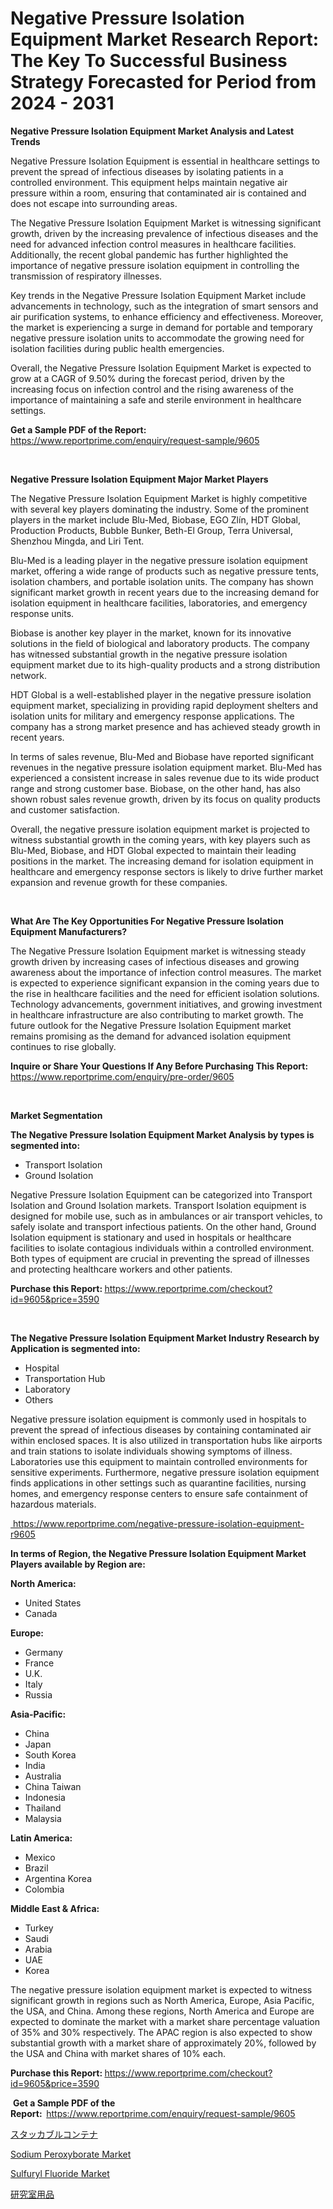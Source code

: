 <p><h1>Negative Pressure Isolation Equipment Market Research Report: The Key To Successful Business Strategy Forecasted for Period from 2024 - 2031</h1></p><p><strong>Negative Pressure Isolation Equipment Market Analysis and Latest Trends</strong></p>
<p><p>Negative Pressure Isolation Equipment is essential in healthcare settings to prevent the spread of infectious diseases by isolating patients in a controlled environment. This equipment helps maintain negative air pressure within a room, ensuring that contaminated air is contained and does not escape into surrounding areas. </p><p>The Negative Pressure Isolation Equipment Market is witnessing significant growth, driven by the increasing prevalence of infectious diseases and the need for advanced infection control measures in healthcare facilities. Additionally, the recent global pandemic has further highlighted the importance of negative pressure isolation equipment in controlling the transmission of respiratory illnesses.</p><p>Key trends in the Negative Pressure Isolation Equipment Market include advancements in technology, such as the integration of smart sensors and air purification systems, to enhance efficiency and effectiveness. Moreover, the market is experiencing a surge in demand for portable and temporary negative pressure isolation units to accommodate the growing need for isolation facilities during public health emergencies.</p><p>Overall, the Negative Pressure Isolation Equipment Market is expected to grow at a CAGR of 9.50% during the forecast period, driven by the increasing focus on infection control and the rising awareness of the importance of maintaining a safe and sterile environment in healthcare settings.</p></p>
<p><strong>Get a Sample PDF of the Report:&nbsp;</strong> <a href="https://www.reportprime.com/enquiry/request-sample/9605">https://www.reportprime.com/enquiry/request-sample/9605</a></p>
<p>&nbsp;</p>
<p><strong>Negative Pressure Isolation Equipment Major Market Players</strong></p>
<p><p>The Negative Pressure Isolation Equipment Market is highly competitive with several key players dominating the industry. Some of the prominent players in the market include Blu-Med, Biobase, EGO Zlín, HDT Global, Production Products, Bubble Bunker, Beth-El Group, Terra Universal, Shenzhou Mingda, and Liri Tent.</p><p>Blu-Med is a leading player in the negative pressure isolation equipment market, offering a wide range of products such as negative pressure tents, isolation chambers, and portable isolation units. The company has shown significant market growth in recent years due to the increasing demand for isolation equipment in healthcare facilities, laboratories, and emergency response units.</p><p>Biobase is another key player in the market, known for its innovative solutions in the field of biological and laboratory products. The company has witnessed substantial growth in the negative pressure isolation equipment market due to its high-quality products and a strong distribution network.</p><p>HDT Global is a well-established player in the negative pressure isolation equipment market, specializing in providing rapid deployment shelters and isolation units for military and emergency response applications. The company has a strong market presence and has achieved steady growth in recent years.</p><p>In terms of sales revenue, Blu-Med and Biobase have reported significant revenues in the negative pressure isolation equipment market. Blu-Med has experienced a consistent increase in sales revenue due to its wide product range and strong customer base. Biobase, on the other hand, has also shown robust sales revenue growth, driven by its focus on quality products and customer satisfaction.</p><p>Overall, the negative pressure isolation equipment market is projected to witness substantial growth in the coming years, with key players such as Blu-Med, Biobase, and HDT Global expected to maintain their leading positions in the market. The increasing demand for isolation equipment in healthcare and emergency response sectors is likely to drive further market expansion and revenue growth for these companies.</p></p>
<p>&nbsp;</p>
<p><strong>What Are The Key Opportunities For Negative Pressure Isolation Equipment Manufacturers?</strong></p>
<p><p>The Negative Pressure Isolation Equipment market is witnessing steady growth driven by increasing cases of infectious diseases and growing awareness about the importance of infection control measures. The market is expected to experience significant expansion in the coming years due to the rise in healthcare facilities and the need for efficient isolation solutions. Technology advancements, government initiatives, and growing investment in healthcare infrastructure are also contributing to market growth. The future outlook for the Negative Pressure Isolation Equipment market remains promising as the demand for advanced isolation equipment continues to rise globally.</p></p>
<p><strong>Inquire or Share Your Questions If Any Before Purchasing This Report:</strong> <a href="https://www.reportprime.com/enquiry/pre-order/9605">https://www.reportprime.com/enquiry/pre-order/9605</a></p>
<p>&nbsp;</p>
<p><strong>Market Segmentation</strong></p>
<p><strong>The Negative Pressure Isolation Equipment Market Analysis by types is segmented into:</strong></p>
<p><ul><li>Transport Isolation</li><li>Ground Isolation</li></ul></p>
<p><p>Negative Pressure Isolation Equipment can be categorized into Transport Isolation and Ground Isolation markets. Transport Isolation equipment is designed for mobile use, such as in ambulances or air transport vehicles, to safely isolate and transport infectious patients. On the other hand, Ground Isolation equipment is stationary and used in hospitals or healthcare facilities to isolate contagious individuals within a controlled environment. Both types of equipment are crucial in preventing the spread of illnesses and protecting healthcare workers and other patients.</p></p>
<p><strong>Purchase this Report:&nbsp;</strong><a href="https://www.reportprime.com/checkout?id=9605&price=3590">https://www.reportprime.com/checkout?id=9605&price=3590</a></p>
<p>&nbsp;</p>
<p><strong>The Negative Pressure Isolation Equipment Market Industry Research by Application is segmented into:</strong></p>
<p><ul><li>Hospital</li><li>Transportation Hub</li><li>Laboratory</li><li>Others</li></ul></p>
<p><p>Negative pressure isolation equipment is commonly used in hospitals to prevent the spread of infectious diseases by containing contaminated air within enclosed spaces. It is also utilized in transportation hubs like airports and train stations to isolate individuals showing symptoms of illness. Laboratories use this equipment to maintain controlled environments for sensitive experiments. Furthermore, negative pressure isolation equipment finds applications in other settings such as quarantine facilities, nursing homes, and emergency response centers to ensure safe containment of hazardous materials.</p></p>
<p><a href="https://www.reportprime.com/negative-pressure-isolation-equipment-r9605">&nbsp;https://www.reportprime.com/negative-pressure-isolation-equipment-r9605</a></p>
<p><strong>In terms of Region, the Negative Pressure Isolation Equipment Market Players available by Region are:</strong></p>
<p>
    <p> <strong> North America: </strong>
        <ul>
            <li>United States</li>
            <li>Canada</li>
        </ul>
        </p> 
    <p> <strong> Europe: </strong>
        <ul>
            <li>Germany</li>
            <li>France</li>
            <li>U.K.</li>
            <li>Italy</li>
            <li>Russia</li>
        </ul>
        </p> 
    <p> <strong> Asia-Pacific: </strong>
        <ul>
            <li>China</li>
            <li>Japan</li>
            <li>South Korea</li>
            <li>India</li>
            <li>Australia</li>
            <li>China Taiwan</li>
            <li>Indonesia</li>
            <li>Thailand</li>
            <li>Malaysia</li>
        </ul>
        </p> 
    <p> <strong> Latin America: </strong>
        <ul>
            <li>Mexico</li>
            <li>Brazil</li>
            <li>Argentina Korea</li>
            <li>Colombia</li>
        </ul>
        </p> 
    <p> <strong> Middle East & Africa: </strong>
        <ul>
            <li>Turkey</li>
            <li>Saudi</li>
            <li>Arabia</li>
            <li>UAE</li>
            <li>Korea</li>
        </ul>
    </p>
    </p>
<p><p>The negative pressure isolation equipment market is expected to witness significant growth in regions such as North America, Europe, Asia Pacific, the USA, and China. Among these regions, North America and Europe are expected to dominate the market with a market share percentage valuation of 35% and 30% respectively. The APAC region is also expected to show substantial growth with a market share of approximately 20%, followed by the USA and China with market shares of 10% each.</p></p>
<p><strong>Purchase this Report: </strong><a href="https://www.reportprime.com/checkout?id=9605&price=3590">https://www.reportprime.com/checkout?id=9605&price=3590</a></p>
<p>&nbsp;<strong>Get a Sample PDF of the Report:&nbsp;&nbsp;</strong><a href="https://www.reportprime.com/enquiry/request-sample/9605">https://www.reportprime.com/enquiry/request-sample/9605</a></p>
<p><strong></strong></p>
<p><p><a href="https://medium.com/@charityrice70/%E3%82%B9%E3%82%BF%E3%83%83%E3%82%AB%E3%83%96%E3%83%AB%E3%82%B3%E3%83%B3%E3%83%86%E3%83%8A%E5%B8%82%E5%A0%B4-%E5%B8%82%E5%A0%B4%E3%82%B7%E3%82%A7%E3%82%A2-%E5%B8%82%E5%A0%B4%E5%8B%95%E5%90%91-%E5%B0%86%E6%9D%A5%E3%81%AE%E6%88%90%E9%95%B7%E3%82%92%E6%8E%A2%E3%82%8B-f45cb7d8ce6c">スタッカブルコンテナ</a></p><p><a href="https://www.linkedin.com/pulse/sodium-peroxyborate-market-furnish-information-size-share-dynamics-prldc?trackingId=pbQ9hcOhLhzTyTR%2BGFDF%2FA%3D%3D">Sodium Peroxyborate Market</a></p><p><a href="https://www.linkedin.com/pulse/sulfuryl-fluoride-market-size-2024-2031-global-industrial-re2ac?trackingId=eVI6mjFCaNwEq07B%2Frwg%2FQ%3D%3D">Sulfuryl Fluoride Market</a></p><p><a href="https://medium.com/@carllane655/%E7%A0%94%E7%A9%B6%E6%89%80%E7%94%A8%E5%93%81%E5%B8%82%E5%A0%B4-2031%E5%B9%B4%E3%81%BE%E3%81%A7%E3%81%AE%E3%83%88%E3%83%AC%E3%83%B3%E3%83%89-%E4%BA%88%E6%B8%AC-%E7%AB%B6%E4%BA%89%E5%88%86%E6%9E%90-333d752b8aa4">研究室用品</a></p></p>
